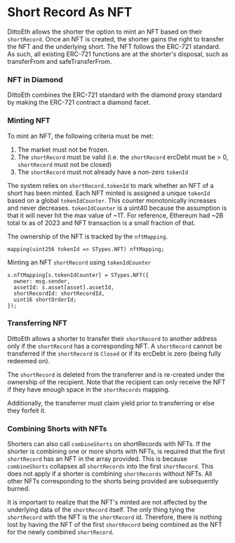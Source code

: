 # Short Record As NFT

DittoEth allows the shorter the option to mint an NFT based on their `shortRecord`. Once an NFT is created, the shorter gains the right to transfer the NFT and the underlying short. The NFT follows the ERC-721 standard. As such, all existing ERC-721 functions are at the shorter's disposal, such as transferFrom and safeTransferFrom.

### NFT in Diamond

DittoEth combines the ERC-721 standard with the diamond proxy standard by making the ERC-721 contract a diamond facet.

### Minting NFT

To mint an NFT, the following criteria must be met:

1. The market must not be frozen.
2. The `shortRecord` must be valid (i.e. the `shortRecord` ercDebt must be > 0, `shortRecord` must not be closed)
3. The `shortRecord` must not already have a non-zero `tokenId`

The system relies on `shortRecord.tokenId` to mark whether an NFT of a short has been minted. Each NFT minted is assigned a unique `tokenId` based on a global `tokenIdCounter`. This counter monotonically increases and never decreases. `tokenIdCounter` is a uint40 because the assumption is that it will never hit the max value of ~1T. For reference, Ethereum had ~2B total tx as of 2023 and NFT transaction is a small fraction of that.

The ownership of the NFT is tracked by the `nftMapping`.

```solidity
mapping(uint256 tokenId => STypes.NFT) nftMapping;
```

Minting an NFT `shortRecord` using `tokenIdCounter`

```solidity
s.nftMapping[s.tokenIdCounter] = STypes.NFT({
  owner: msg.sender,
  assetId: s.asset[asset].assetId,
  shortRecordId: shortRecordId,
  uint16 shortOrderId;
});
```

### Transferring NFT

DittoEth allows a shorter to transfer their `shortRecord` to another address only if the `shortRecord` has a corresponding NFT. A `shortRecord` cannot be transferred if the `shortRecord` is `Closed` or if its ercDebt is zero (being fully redeemed on).

The `shortRecord` is deleted from the transferrer and is re-created under the ownership of the recipient. Note that the recipient can only receive the NFT if they have enough space in the `shortRecords` mapping.

Additionally, the transferrer must claim yield prior to transferring or else they forfeit it.

### Combining Shorts with NFTs

Shorters can also call `combineShorts` on shortRecords with NFTs. If the shorter is combining one or more shorts with NFTs, is required that the first `shortRecord` has an NFT in the array provided. This is because `combineShorts` collapses all `shortRecords` into the first `shortRecord`. This does not apply if a shorter is combining `shortRecords` without NFTs. All other NFTs corresponding to the shorts being provided are subsequently burned.

It is important to realize that the NFT's minted are not affected by the underlying data of the `shortRecord` itself. The only thing tying the `shortRecord` with the NFT is the `shortRecord` id. Therefore, there is nothing lost by having the NFT of the first `shortRecord` being combined as the NFT for the newly combined `shortRecord`.

